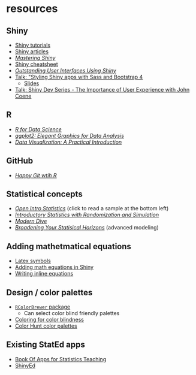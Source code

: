 # resources

## Shiny 

- [Shiny tutorials](https://shiny.rstudio.com/tutorial/)
- [Shiny articles](https://shiny.rstudio.com/articles/)
- [*Mastering Shiny*](https://mastering-shiny.org/)
- [Shiny cheatsheet](https://shiny.rstudio.com/images/shiny-cheatsheet.pdf)
- [*Outstanding User Interfaces Using Shiny*](https://divadnojnarg.github.io/outstanding-shiny-ui/)
- [Talk: "Styling Shiny apps with Sass and Bootstrap 4](https://rstudio.com/resources/rstudioconf-2020/styling-shiny-apps-with-sass-and-bootstrap-4/)
  - [Slides](https://speakerdeck.com/jcheng5/styling-shiny) 
- [Talk: Shiny Dev Series - The Importance of User Experience with John Coene](https://community.rstudio.com/t/shiny-dev-series-the-importance-of-user-experience-with-john-coene/72264)

## R 
- [*R for Data Science*](https://r4ds.had.co.nz/)
- [*ggplot2: Elegant Graphics for Data Analysis*](https://ggplot2-book.org/)
- [*Data Visualization: A Practical Introduction*](https://socviz.co/)

## GitHub

- [*Happy Git wtih R*](https://happygitwithr.com/)

## Statistical concepts
- [*Open Intro Statistics*](https://leanpub.com/openintro-statistics) (click to read a sample at the bottom left)
- [*Introductory Statistics with Randomization and Simulation*](https://drive.google.com/file/d/0B-DHaDEbiOGkRHNndUlBaHVmaGM/edit)
- [*Modern Dive*](https://moderndive.com/)
- [*Broadening Your Statisical Horizons*](https://bookdown.org/roback/bookdown-bysh/) (advanced modeling)

## Adding mathetmatical equations 

- [Latex symbols](https://www.caam.rice.edu/~heinken/latex/symbols.pdf)
- [Adding math equations in Shiny](https://shiny.rstudio.com/gallery/mathjax.html)
- [Writing inline equations](http://sas-and-r.blogspot.com/2015/12/write-in-line-equations-in-your-shiny.html)

## Design / color palettes
- [`RColorBrewer` package](https://rdrr.io/cran/RColorBrewer/man/ColorBrewer.html)
    - Can select color blind friendly palettes
- [Coloring for color blindness](https://davidmathlogic.com/colorblind/#%23D81B60-%231E88E5-%23FFC107-%23004D40)
- [Color Hunt color palettes](https://colorhunt.co/)


## Existing StatEd apps 
- [Book Of Apps for Statistics Teaching](https://sites.psu.edu/shinyapps/)
- [ShinyEd](http://www2.stat.duke.edu/~mc301/shinyed/)
